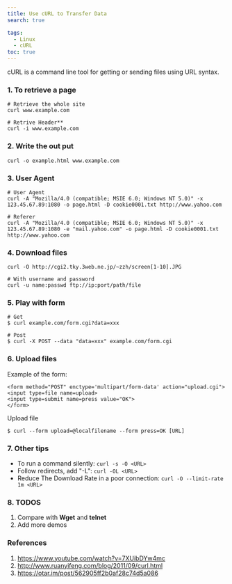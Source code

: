 ```yaml
---
title: Use cURL to Transfer Data
search: true

tags: 
  - Linux
  - cURL
toc: true
---
```


cURL is a command line tool for getting or sending files using URL syntax.

### 1. To retrieve a page 

```
# Retrieve the whole site
curl www.example.com

# Retrive Header**
curl -i www.example.com
```
  
### 2. Write the out put

```
curl -o example.html www.example.com
```
    
### 3. User Agent


```
# User Agent
curl -A "Mozilla/4.0 (compatible; MSIE 6.0; Windows NT 5.0)" -x 123.45.67.89:1080 -o page.html -D cookie0001.txt http://www.yahoo.com 

# Referer
curl -A "Mozilla/4.0 (compatible; MSIE 6.0; Windows NT 5.0)" -x 123.45.67.89:1080 -e "mail.yahoo.com" -o page.html -D cookie0001.txt http://www.yahoo.com
```
    
### 4. Download files

```
curl -O http://cgi2.tky.3web.ne.jp/~zzh/screen[1-10].JPG  

# With username and password
curl -u name:passwd ftp://ip:port/path/file  
```

### 5. Play with form
```
# Get
$ curl example.com/form.cgi?data=xxx

# Post
$ curl -X POST --data "data=xxx" example.com/form.cgi
```

### 6. Upload files

Example of the form:

```
<form method="POST" enctype='multipart/form-data' action="upload.cgi">
<input type=file name=upload>
<input type=submit name=press value="OK">
</form>
```

Upload file

```
$ curl --form upload=@localfilename --form press=OK [URL]
```

### 7. Other tips

  - To run a command silently: `curl -s -O <URL>`
  - Follow redirects, add "-L": `curl -OL <URL> `
  - Reduce The Download Rate in a poor connection: `curl -O --limit-rate 1m <URL>`


### 8. TODOS

1. Compare with **Wget** and **telnet**
2. Add more demos


### References
 
 1. https://www.youtube.com/watch?v=7XUibDYw4mc
 2. http://www.ruanyifeng.com/blog/2011/09/curl.html
 3. https://otar.im/post/562905ff2b0af28c74d5a086

